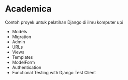 # Academica

Contoh proyek untuk pelatihan Django di ilmu komputer upi

* Models
* Migration
* Admin
* URLs
* Views
* Templates
* ModelForm
* Authentication
* Functional Testing with Django Test Client
